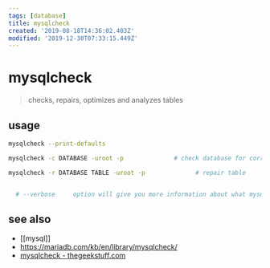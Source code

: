 ```yaml
---
tags: [database]
title: mysqlcheck
created: '2019-08-18T14:36:02.403Z'
modified: '2019-12-30T07:33:15.449Z'
---
```


# mysqlcheck

> checks, repairs, optimizes and analyzes tables

## usage
```sh
mysqlcheck --print-defaults

mysqlcheck -c DATABASE -uroot -p              # check database for corrupt tables

mysqlcheck -r DATABASE TABLE -uroot -p				# repair table


  # --verbose     option will give you more information about what mysqlcheck is doing.
```

## see also
- [[mysql]]
- https://mariadb.com/kb/en/library/mysqlcheck/
- [mysqlcheck - thegeekstuff.com](http://www.thegeekstuff.com/2011/12/mysqlcheck)


